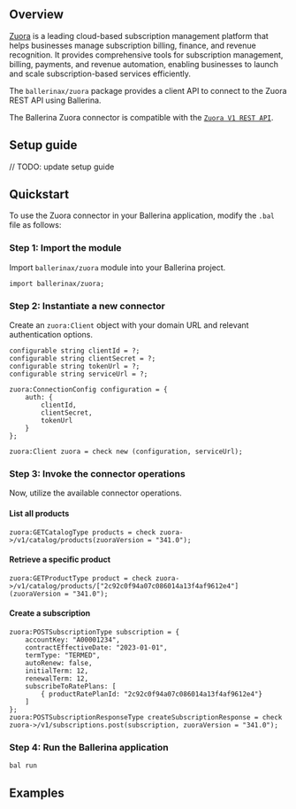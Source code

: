 ## Overview

[Zuora](https://www.zuora.com/) is a leading cloud-based subscription management platform that helps businesses manage subscription billing, finance, and revenue recognition. It provides comprehensive tools for subscription management, billing, payments, and revenue automation, enabling businesses to launch and scale subscription-based services efficiently.

The `ballerinax/zuora` package provides a client API to connect to the Zuora REST API using Ballerina.

The Ballerina Zuora connector is compatible with the [`Zuora V1 REST API`](https://developer.zuora.com/rest-api/rest-api-introduction/).

## Setup guide

// TODO: update setup guide

## Quickstart

To use the Zuora connector in your Ballerina application, modify the `.bal` file as follows:

### Step 1: Import the module

Import `ballerinax/zuora` module into your Ballerina project.

```ballerina
import ballerinax/zuora;
```

### Step 2: Instantiate a new connector

Create an `zuora:Client` object with your domain URL and relevant authentication options.

```ballerina
configurable string clientId = ?;
configurable string clientSecret = ?;
configurable string tokenUrl = ?;
configurable string serviceUrl = ?;

zuora:ConnectionConfig configuration = {
    auth: {
        clientId, 
        clientSecret, 
        tokenUrl
    }
};

zuora:Client zuora = check new (configuration, serviceUrl);
```

### Step 3: Invoke the connector operations

Now, utilize the available connector operations.

#### List all products

```ballerina
zuora:GETCatalogType products = check zuora->/v1/catalog/products(zuoraVersion = "341.0");
```

#### Retrieve a specific product

```ballerina
zuora:GETProductType product = check zuora->/v1/catalog/products/["2c92c0f94a07c086014a13f4af9612e4"](zuoraVersion = "341.0");
```

#### Create a subscription

```ballerina
zuora:POSTSubscriptionType subscription = {
    accountKey: "A00001234",
    contractEffectiveDate: "2023-01-01",
    termType: "TERMED",
    autoRenew: false,
    initialTerm: 12,
    renewalTerm: 12,
    subscribeToRatePlans: [
        { productRatePlanId: "2c92c0f94a07c086014a13f4af9612e4"}
    ]
};
zuora:POSTSubscriptionResponseType createSubscriptionResponse = check zuora->/v1/subscriptions.post(subscription, zuoraVersion = "341.0");
```

### Step 4: Run the Ballerina application

```Shell
bal run
```

## Examples
